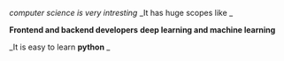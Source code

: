 *computer science is very intresting*
_It has huge scopes like _

**Frontend and backend developers**
__deep learning and machine learning__

_It is easy to learn **python** _

